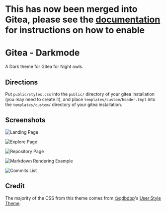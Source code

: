 # This has now been merged into Gitea, please see the [documentation](https://docs.gitea.io/en-us/customizing-gitea/) for instructions on how to enable

# Gitea - Darkmode

A Dark theme for Gitea for Night owls.

## Directions

Put `public/styles.css` into the `public/` directory of your gitea installation (you may need to create it), and place `templates/custom/header.tmpl` into the `templates/custom/` directory of your gitea installation.

## Screenshots

![Landing Page](/images/1.png)

![Explore Page](/images/2.png)

![Repository Page](/images/3.png)

![Markdown Rendering Example](/images/4.png)

![Commits List](/images/5.png)

## Credit

The majority of the CSS from this theme comes from [@qdbdbp](https://github.com/qdbdbp)'s [User Style Theme](https://userstyles.org/styles/147413/gitea-io-dark-arc-green).

